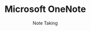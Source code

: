 ---
title: Microsoft OneNote
subtitle: Note Taking
provider: microsoft
order:
    - standard-notes
    - joplin
    - nextcloud-notes
---